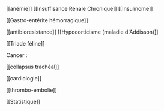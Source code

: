 [[anémie]]
[[Insuffisance Rénale Chronique]]
[[Insulinome]]

[[Gastro-entérite hémorragique]]


[[antibioresistance]]
[[Hypocorticisme (maladie d'Addisson)]]


[[Triade féline]]


Cancer :

[[collapsus trachéal]]

[[cardiologie]]

[[thrombo-embolie]]



[[Statistique]]